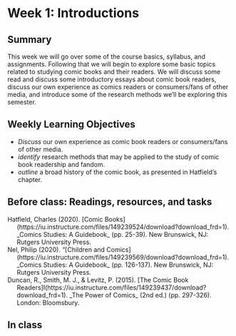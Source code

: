 # Week 1: Introductions

## Summary
This week we will go over some of the course basics, syllabus, and assignments. Following that we will begin to explore some basic topics related to studying comic books and their readers. We will discuss some read and discuss some introductory essays about comic book readers, discuss our own experience as comics readers or consumers/fans of other media, and introduce some of the research methods we’ll be exploring this semester.

## Weekly Learning Objectives

- _Discuss_ our own experience as comic book readers or consumers/fans of other media.
- _identify_ research methods that may be applied to the study of comic book readership and fandom.
- _outline_ a broad history of the comic book, as presented in Hatfield’s chapter.
 
## Before class: Readings, resources, and tasks

<div style="padding-left:1.5em; text-indent: -1.5em">Hatfield, Charles (2020). [Comic Books](https://iu.instructure.com/files/149239524/download?download_frd=1). _Comics Studies: A Guidebook_ (pp. 25-39). New Brunswick, NJ: Rutgers University Press.
</div>
<div style="padding-left:1.5em; text-indent: -1.5em">
Nel, Philip (2020). “[Children and Comics](https://iu.instructure.com/files/149239569/download?download_frd=1). _Comics Studies: A Guidebook_ (pp. 126-137). New Brunswick, NJ: Rutgers University Press.
</div>
<div style="padding-left:1.5em; text-indent: -1.5em">Duncan, R., Smith, M. J., &amp; Levitz, P. (2015). [The Comic Book Readers]I(https://iu.instructure.com/files/149239437/download?download_frd=1). _The Power of Comics_ (2nd ed.) (pp. 297-326). London: Bloomsbury.	
</div>
 
## In class